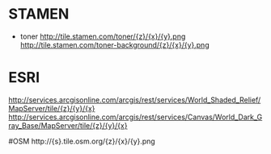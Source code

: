 # STAMEN
- toner 
http://tile.stamen.com/toner/{z}/{x}/{y}.png
http://tile.stamen.com/toner-background/{z}/{x}/{y}.png

# ESRI
http://services.arcgisonline.com/arcgis/rest/services/World_Shaded_Relief/MapServer/tile/{z}/{y}/{x}
http://services.arcgisonline.com/arcgis/rest/services/Canvas/World_Dark_Gray_Base/MapServer/tile/{z}/{y}/{x}

#OSM
http://{s}.tile.osm.org/{z}/{x}/{y}.png